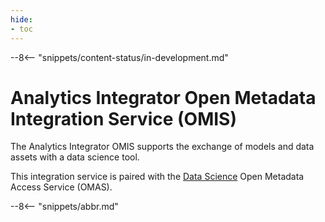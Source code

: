 ```yaml
---
hide:
- toc
---
```


<!-- SPDX-License-Identifier: CC-BY-4.0 -->
<!-- Copyright Contributors to the Egeria project. -->

--8<-- "snippets/content-status/in-development.md"

# Analytics Integrator Open Metadata Integration Service (OMIS)

The Analytics Integrator OMIS supports the exchange of models and data assets with a data science tool.

This integration service is paired with the [Data Science](/services/omas/security-manager/overview)
Open Metadata Access Service (OMAS). 

--8<-- "snippets/abbr.md"